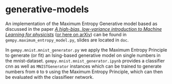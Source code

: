 # generative-models

An implementation of the Maximum Entropy Generative model based as discussed in the paper [*A high-bias, low-variance introduction to Machine Learning for physicists*](https://doi.org/10.1016/j.physrep.2019.03.001) ([or here on arXiv](https://arxiv.org/abs/1803.08823)) can be found in `gempy.maximum_entropy_model.py`, slides are located in `doc`.

In `gempy.mnist.mnist_generator.py` we apply the Maximum Entropy Principle to generate (or fit) an Ising-based generative model on single numbers in the mnist-dataset. `gempy.mnist.mnist_generator.ipynb` provides a classifier cnn as well as `MNISTGenerator` instances which can be trained to generate numbers from `0` to `9` using the Maximum Entropy Principle, which can then be evaluated with the classifieer network.

